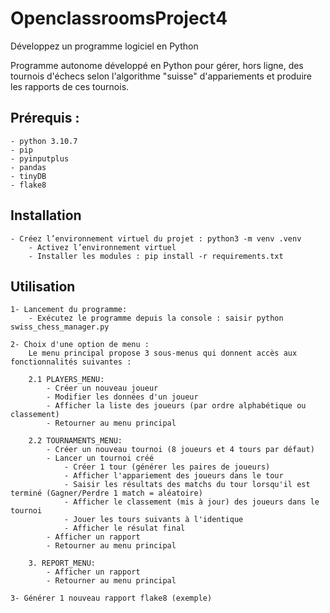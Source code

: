 # OpenclassroomsProject4
Développez un programme logiciel en Python

Programme autonome développé en Python pour gérer, hors ligne, des tournois d'échecs selon l'algorithme "suisse" d'appariements et produire les rapports de ces tournois.

## Prérequis :
    - python 3.10.7
    - pip
    - pyinputplus
    - pandas 
    - tinyDB
    - flake8

## Installation
    - Créez l’environnement virtuel du projet : python3 -m venv .venv
        - Activez l’environnement virtuel
        - Installer les modules : pip install -r requirements.txt

## Utilisation

    1- Lancement du programme:
        - Exécutez le programme depuis la console : saisir python swiss_chess_manager.py 

    2- Choix d'une option de menu :
        Le menu principal propose 3 sous-menus qui donnent accès aux fonctionnalités suivantes :

        2.1 PLAYERS_MENU:
            - Créer un nouveau joueur
            - Modifier les données d'un joueur
            - Afficher la liste des joueurs (par ordre alphabétique ou classement)
            - Retourner au menu principal
    
        2.2 TOURNAMENTS_MENU:
            - Créer un nouveau tournoi (8 joueurs et 4 tours par défaut)
            - Lancer un tournoi créé
                - Créer 1 tour (générer les paires de joueurs)
                - Afficher l'appariement des joueurs dans le tour
                - Saisir les résultats des matchs du tour lorsqu'il est terminé (Gagner/Perdre 1 match = aléatoire)
                - Afficher le classement (mis à jour) des joueurs dans le tournoi
                - Jouer les tours suivants à l'identique
                - Afficher le résulat final
            - Afficher un rapport
            - Retourner au menu principal

        3. REPORT_MENU:
            - Afficher un rapport
            - Retourner au menu principal

    3- Générer 1 nouveau rapport flake8 (exemple)
